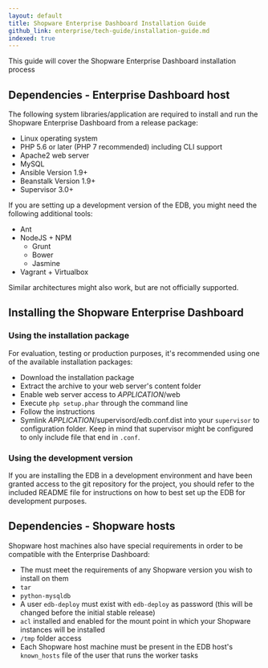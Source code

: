 ```yaml
---
layout: default
title: Shopware Enterprise Dashboard Installation Guide
github_link: enterprise/tech-guide/installation-guide.md
indexed: true
---
```


This guide will cover the Shopware Enterprise Dashboard installation process

<div class="toc-list"></div>


## Dependencies - Enterprise Dashboard host

The following system libraries/application are required to install and run the Shopware Enterprise Dashboard from a release package:

- Linux operating system
- PHP 5.6 or later (PHP 7 recommended) including CLI support
- Apache2 web server
- MySQL
- Ansible Version 1.9+
- Beanstalk Version 1.9+
- Supervisor 3.0+ 

If you are setting up a development version of the EDB, you might need the following additional tools:
- Ant
- NodeJS + NPM
  - Grunt
  - Bower
  - Jasmine
- Vagrant + Virtualbox

Similar architectures might also work, but are not officially supported.

## Installing the Shopware Enterprise Dashboard

### Using the installation package

For evaluation, testing or production purposes, it's recommended using one of the available installation packages:
- Download the installation package
- Extract the archive to your web server's content folder
- Enable web server access to _APPLICATION_/web
- Execute `php setup.phar` through the command line
- Follow the instructions
- Symlink _APPLICATION_/supervisord/edb.conf.dist into your `supervisor` to configuration folder. Keep in mind that supervisor might be configured to only include file that end in `.conf`.


### Using the development version

If you are installing the EDB in a development environment and have been granted access to the git repository for the project, you 
should refer to the included README file for instructions on how to best set up the EDB for development purposes.

## Dependencies - Shopware hosts

Shopware host machines also have special requirements in order to be compatible with the Enterprise Dashboard:
- The must meet the requirements of any Shopware version you wish to install on them
- `tar`
- `python-mysqldb`
- A user `edb-deploy` must exist with `edb-deploy` as password (this will be changed before the initial stable release) 
- `acl` installed and enabled for the mount point in which your Shopware instances will be installed
- `/tmp` folder access
- Each Shopware host machine must be present in the EDB host's `known_hosts` file of the user that runs the worker tasks